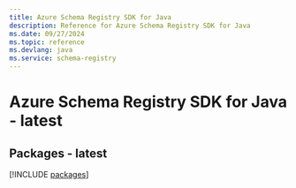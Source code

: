```yaml
---
title: Azure Schema Registry SDK for Java
description: Reference for Azure Schema Registry SDK for Java
ms.date: 09/27/2024
ms.topic: reference
ms.devlang: java
ms.service: schema-registry
---
```

# Azure Schema Registry SDK for Java - latest
## Packages - latest
[!INCLUDE [packages](schema-registry-index.md)]